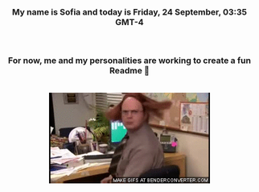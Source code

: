 


<div align="center">
<h3 >My name is Sofia and today is Friday, 24 September, 03:35 GMT-4</h3><br>
<h3 >For now, me and my personalities are working to create a fun Readme 👋
</h3><br>
<img src='img/dwight.gif' alt='working...'/>
</div>
